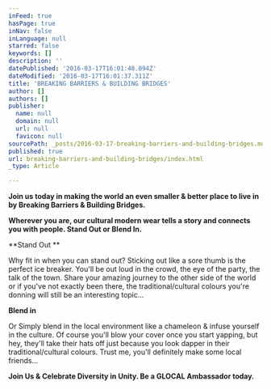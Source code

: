 ```yaml
---
inFeed: true
hasPage: true
inNav: false
inLanguage: null
starred: false
keywords: []
description: ''
datePublished: '2016-03-17T16:01:48.094Z'
dateModified: '2016-03-17T16:01:37.311Z'
title: 'BREAKING BARRIERS & BUILDING BRIDGES'
author: []
authors: []
publisher:
  name: null
  domain: null
  url: null
  favicon: null
sourcePath: _posts/2016-03-17-breaking-barriers-and-building-bridges.md
published: true
url: breaking-barriers-and-building-bridges/index.html
_type: Article

---
```

**Join us today in making the world an even smaller & better place to live in by Breaking Barriers & Building Bridges.**  

****Wherever you are, our cultural modern wear tells a story and connects you with people. Stand Out or Blend In.****

**Stand Out **

Why fit in when you can stand out? Sticking out like a sore thumb is the perfect ice breaker. You'll be out loud in the crowd, the eye of the party, the talk of the town. Share your amazing journey to the other side of the world or if you've not exactly been there, the traditional/cultural colours you're donning will still be an interesting topic...

**Blend in**

Or Simply blend in the local environment like a chameleon & infuse yourself in the culture. Of course you'll blow your cover once you start yapping, but hey, they'll take their hats off just because you look dapper in their traditional/cultural colours. Trust me, you'll definitely make some local friends...

**Join Us & Celebrate Diversity in Unity. Be a GLOCAL Ambassador today.**